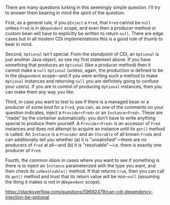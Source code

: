 There are many questions lurking in this seemingly simple question. I'll try to answer them bearing in mind the spirit of the question.

First, as a general rule, if you `@Inject` a `Fred`, that `Fred` cannot be `null` unless `Fred` is in `@Dependent` scope, and even then a producer method or custom bean will have to explicitly be written to return `null`. There are edge cases but in all modern CDI implementations this is a good rule of thumb to bear in mind.

Second, `Optional` isn't special. From the standpoint of CDI, an `Optional` is just another Java object, so see my first statement above. If you have something that produces an `Optional` (like a producer method) then it cannot make a `null` `Optional` (unless, again, the production is defined to be in the `@Dependent` scope—and if you were writing such a method to make `Optional` instances and returning `null` you are definitely going to confuse your users). If you are in control of producing `Optional` instances, then you can make them any way you like.

Third, in case you want to test to see if there is a managed bean or a producer of some kind for a `Fred`, you can, as one of the comments on your question indicates, inject a `Provider<Fred>` or an `Instance<Fred>`. These are "made" by the container automatically: you don't have to write anything special to produce them yourself. A `Provider<Fred>` is an accessor of `Fred` instances and does not attempt to acquire an instance until its `get()` method is called. An `Instance` is a `Provider` and an `Iterable` of all known `Fred`s and can additionally tell you whether (a) it is "unsatisfied"—there are no producers of `Fred` at all—and (b) it is "resolvable"—i.e. there is exactly one producer of `Fred`.

Fourth, the common idiom in cases where you want to see if something is there is to inject an `Instance` parameterized with the type you want, and then check its `isResolvable()` method. If that returns `true`, then you can call its `get()` method and trust that its return value will be non-`null` (assuming the thing it makes is not in `@Dependent` scope).

https://stackoverflow.com/questions/59692479/can-cdi-dependency-injection-be-optional